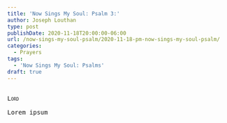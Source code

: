 ```yaml
---
title: 'Now Sings My Soul: Psalm 3:'
author: Joseph Louthan
type: post
publishDate: 2020-11-18T20:00:00-06:00
url: /now-sings-my-soul-psalm/2020-11-18-pm-now-sings-my-soul-psalm/
categories:
  - Prayers
tags:
  - 'Now Sings My Soul: Psalms'
draft: true
---
```


<pre>
<div style="font-variant: small-caps;">
Lord
</div>
Lorem ipsum
</pre>
